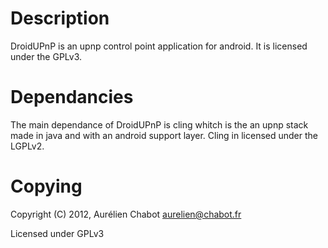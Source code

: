 
Description
===========

DroidUPnP is an upnp control point application for android.
It is licensed under the GPLv3.


Dependancies
============

The main dependance of DroidUPnP is cling whitch is the an
upnp stack made in java and with an android support layer.
Cling in licensed under the LGPLv2.


Copying
=======

Copyright (C) 2012, Aurélien Chabot <aurelien@chabot.fr>

Licensed under GPLv3

